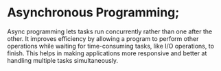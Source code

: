 # Asynchronous Programming;

Async programming lets tasks run concurrently rather than one after the other. It improves efficiency by allowing a program to perform other operations while waiting for time-consuming tasks, like I/O operations, to finish. This helps in making applications more responsive and better at handling multiple tasks simultaneously.
 